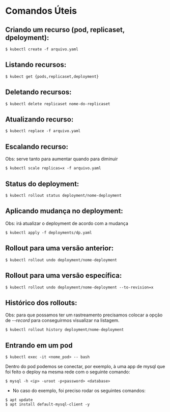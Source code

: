 # Comandos Úteis

## Criando um recurso (pod, replicaset, dpeloyment):
```
$ kubectl create -f arquivo.yaml
```
## Listando recursos: 
```
$ kubect get {pods,replicaset,deployment}
```
## Deletando recursos:
```
$ kubectl delete replicaset nome-do-replicaset
```
## Atualizando recurso:
```
$ kubectl replace -f arquivo.yaml
```
## Escalando recurso:
Obs: serve tanto para aumentar quando para diminuir
```
$ kubectl scale replicas=x -f arquivo.yaml
```
## Status do deployment:
```
$ kubectl rollout status deployment/nome-deployment
```
## Aplicando mudança no deployment:
Obs: irá atualizar o deployment de acordo com a mudança
```
$ kubectl apply -f deployments/dp.yaml
```
## Rollout para uma versão anterior:
```
$ kubectl rollout undo deployment/nome-deployment
```
## Rollout para uma versão específica:
```
$ kubectl rollout undo deployment/nome-deployment --to-revision=x
```
## Histórico dos rollouts:
Obs: para que possamos ter um rastreamento precisamos colocar a opção de *--record* para conseguirmos visualizar na listagem.
```
$ kubectl rollout history deployment/nome-deployment
```

## Entrando em um pod
```
$ kubectl exec -it <nome_pod> -- bash
```
Dentro do pod podemos se conectar, por exemplo, à uma app de mysql que foi feito o deploy na mesma rede com o seguinte comando:
```
$ mysql -h <ip> -uroot -p<password> <database>
```
* No caso do exemplo, foi preciso rodar os seguintes comandos:
```
$ apt update
$ apt install default-mysql-client -y
```